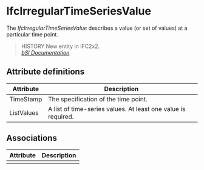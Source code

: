 IfcIrregularTimeSeriesValue
===========================
The _IfcIrregularTimeSeriesValue_ describes a value (or set of values) at a
particular time point.  
  
> HISTORY  New entity in IFC2x2.  
[ _bSI
Documentation_](https://standards.buildingsmart.org/IFC/DEV/IFC4_2/FINAL/HTML/schema/ifcdatetimeresource/lexical/ifcirregulartimeseriesvalue.htm)


Attribute definitions
---------------------
| Attribute   | Description                                                   |
|-------------|---------------------------------------------------------------|
| TimeStamp   | The specification of the time point.                          |
| ListValues  | A list of time-series values. At least one value is required. |

Associations
------------
| Attribute   | Description   |
|-------------|---------------|
|             |               |

